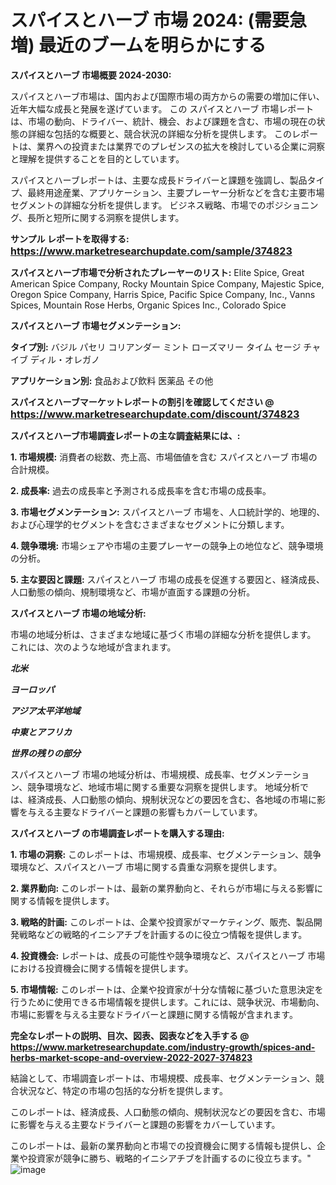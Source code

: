 # スパイスとハーブ 市場 2024: (需要急増) 最近のブームを明らかにする

<strong>スパイスとハーブ 市場概要 2024-2030:</strong>

スパイスとハーブ市場は、国内および国際市場の両方からの需要の増加に伴い、近年大幅な成長と発展を遂げています。 この スパイスとハーブ 市場レポートは、市場の動向、ドライバー、統計、機会、および課題を含む、市場の現在の状態の詳細な包括的な概要と、競合状況の詳細な分析を提供します。 このレポートは、業界への投資または業界でのプレゼンスの拡大を検討している企業に洞察と理解を提供することを目的としています。

スパイスとハーブレポートは、主要な成長ドライバーと課題を強調し、製品タイプ、最終用途産業、アプリケーション、主要プレーヤー分析などを含む主要市場セグメントの詳細な分析を提供します。 ビジネス戦略、市場でのポジショニング、長所と短所に関する洞察を提供します。



<strong>サンプル レポートを取得する: <a href=https://www.marketresearchupdate.com/sample/374823><font size=3 color=#0000ff>https://www.marketresearchupdate.com/sample/374823</font></a></strong>



<strong>スパイスとハーブ市場で分析されたプレーヤーのリスト:</strong>
Elite Spice, Great American Spice Company, Rocky Mountain Spice Company, Majestic Spice, Oregon Spice Company, Harris Spice, Pacific Spice Company, Inc., Vanns Spices, Mountain Rose Herbs, Organic Spices Inc., Colorado Spice



<strong>スパイスとハーブ 市場セグメンテーション:</strong>



<strong>タイプ別:</strong>
バジル
パセリ
コリアンダー
ミント
ローズマリー
タイム
セージ
チャイブ
ディル・オレガノ



<strong>アプリケーション別:</strong>
食品および飲料
医薬品
その他



<strong>スパイスとハーブマーケットレポートの割引を確認してください @ <a href=https://www.marketresearchupdate.com/discount/374823><font size=3 color=#0000ff>https://www.marketresearchupdate.com/discount/374823</font></a></strong>



<strong>スパイスとハーブ市場調査レポートの主な調査結果には、:</strong>



<strong>1. 市場規模:</strong> 消費者の総数、売上高、市場価値を含む スパイスとハーブ 市場の合計規模。



<strong>2. 成長率:</strong> 過去の成長率と予測される成長率を含む市場の成長率。



<strong>3. 市場セグメンテーション:</strong> スパイスとハーブ 市場を、人口統計学的、地理的、および心理学的セグメントを含むさまざまなセグメントに分類します。



<strong>4. 競争環境:</strong> 市場シェアや市場の主要プレーヤーの競争上の地位など、競争環境の分析。



<strong>5. 主な要因と課題:</strong> スパイスとハーブ 市場の成長を促進する要因と、経済成長、人口動態の傾向、規制環境など、市場が直面する課題の分析。



<strong>スパイスとハーブ 市場の地域分析:</strong>

市場の地域分析は、さまざまな地域に基づく市場の詳細な分析を提供します。 これには、次のような地域が含まれます。

<em>

<strong>北米</strong></em>
<em>

<strong>ヨーロッパ</strong></em>
<em>

<strong>アジア太平洋地域</strong></em>
<em>

<strong>中東とアフリカ</strong></em>
<em>

<strong>世界の残りの部分</strong></em>

スパイスとハーブ 市場の地域分析は、市場規模、成長率、セグメンテーション、競争環境など、地域市場に関する重要な洞察を提供します。 地域分析では、経済成長、人口動態の傾向、規制状況などの要因を含む、各地域の市場に影響を与える主要なドライバーと課題の影響もカバーしています。



<strong>スパイスとハーブ の市場調査レポートを購入する理由:</strong>



<strong>1. 市場の洞察:</strong> このレポートは、市場規模、成長率、セグメンテーション、競争環境など、スパイスとハーブ 市場に関する貴重な洞察を提供します。



<strong>2. 業界動向:</strong> このレポートは、最新の業界動向と、それらが市場に与える影響に関する情報を提供します。



<strong>3. 戦略的計画:</strong> このレポートは、企業や投資家がマーケティング、販売、製品開発戦略などの戦略的イニシアチブを計画するのに役立つ情報を提供します。



<strong>4. 投資機会:</strong> レポートは、成長の可能性や競争環境など、スパイスとハーブ 市場における投資機会に関する情報を提供します。



<strong>5. 市場情報:</strong> このレポートは、企業や投資家が十分な情報に基づいた意思決定を行うために使用できる市場情報を提供します。これには、競争状況、市場動向、市場に影響を与える主要なドライバーと課題に関する情報が含まれます。



<strong><b>完全なレポートの説明、目次、図表、図表などを入手する @ <a href=https://www.marketresearchupdate.com/industry-growth/spices-and-herbs-market-scope-and-overview-2022-2027-374823>https://www.marketresearchupdate.com/industry-growth/spices-and-herbs-market-scope-and-overview-2022-2027-374823</a></b></strong>

結論として、市場調査レポートは、市場規模、成長率、セグメンテーション、競合状況など、特定の市場の包括的な分析を提供します。

このレポートは、経済成長、人口動態の傾向、規制状況などの要因を含む、市場に影響を与える主要なドライバーと課題の影響をカバーしています。

このレポートは、最新の業界動向と市場での投資機会に関する情報も提供し、企業や投資家が競争に勝ち、戦略的イニシアチブを計画するのに役立ちます。"
![image](https://github.com/renukap7961/renukap7961/assets/163852544/ad51d3f3-1ecf-44ef-8c7c-bc5a321e0b6b)
